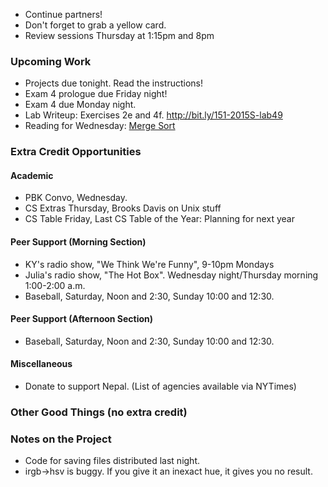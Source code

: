 * Continue partners!
* Don't forget to grab a yellow card.
* Review sessions Thursday at 1:15pm and 8pm

### Upcoming Work

* Projects due tonight.  Read the instructions!
* Exam 4 prologue due Friday night!
* Exam 4 due Monday night.
* Lab Writeup: Exercises 2e and 4f.
  <http://bit.ly/151-2015S-lab49>
* Reading for Wednesday:
  [Merge Sort](../readings/mergesort-reading.html)

### Extra Credit Opportunities

#### Academic 

* PBK Convo, Wednesday.
* CS Extras Thursday, Brooks Davis on Unix stuff
* CS Table Friday, Last CS Table of the Year: Planning for next year

#### Peer Support (Morning Section)

* KY's radio show, "We Think We're Funny", 9-10pm Mondays 
* Julia's radio show, "The Hot Box".  Wednesday night/Thursday 
  morning 1:00-2:00 a.m.  
* Baseball, Saturday, Noon and 2:30, Sunday 10:00 and 12:30.

#### Peer Support (Afternoon Section)

* Baseball, Saturday, Noon and 2:30, Sunday 10:00 and 12:30.

#### Miscellaneous

* Donate to support Nepal.  (List of agencies available via NYTimes)

### Other Good Things (no extra credit)

### Notes on the Project

* Code for saving files distributed last night.
* irgb->hsv is buggy.  If you give it an inexact hue, it gives you
  no result.
